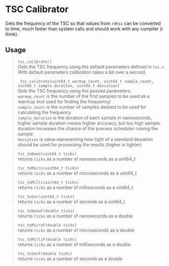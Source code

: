 # TSC Calibrator

Gets the frequency of the TSC so that values from `rdtsc` can be converted to time, much faster than system calls and should work with any compiler (i think).

## Usage

> `tsc_calibrate()`  
> Gets the TSC frequency using the default parameters defined in `tsc.c`  
> With default parameters calibration takes a bit over a second.

> `_tsc_calibrate(uint64_t warmup_count, uint64_t sample_count, uint64_t sample_duration, uint64_t deviation)`  
> Gets the TSC frequency using the passed parameters.  
> `warmup_count` is the number of the first samples to be used as a warmup (not used for finding the frequency)  
> `sample_count` is the number of samples desired to be used for calculating the frequency  
> `sample_duration` is the duration of each sample in nanoseconds, higher sample duration means higher accuracy, but too high sample duration increases the chance of the process scheduler ruining the sample  
> `deviation` is value representing how tight of a standard deviation should be used for processing the results (higher is tighter)

> `tsc_toNano(uint64_t ticks)`  
> returns `ticks` as a number of nanoseconds as a uint64_t

> `tsc_toMicro(uint64_t ticks)`  
> returns `ticks` as a number of microseconds as a uint64_t

> `tsc_toMilli(uint64_t ticks)`  
> returns `ticks` as a number of milliseconds as a uint64_t

> `tsc_toSec(uint64_t ticks)`  
> returns `ticks` as a number of seconds as a uint64_t

> `tsc_toNanoF(double ticks)`  
> returns `ticks` as a number of nanoseconds as a double

> `tsc_toMicroF(double ticks)`  
> returns `ticks` as a number of microseconds as a double

> `tsc_toMilliF(double ticks)`  
> returns `ticks` as a number of milliseconds as a double

> `tsc_toSecF(double ticks)`  
> returns `ticks` as a number of seconds as a double
